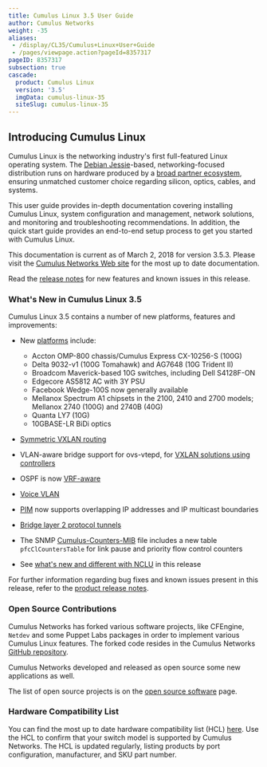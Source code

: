 ```yaml
---
title: Cumulus Linux 3.5 User Guide
author: Cumulus Networks
weight: -35
aliases:
 - /display/CL35/Cumulus+Linux+User+Guide
 - /pages/viewpage.action?pageId=8357317
pageID: 8357317
subsection: true
cascade:
  product: Cumulus Linux
  version: '3.5'
  imgData: cumulus-linux-35
  siteSlug: cumulus-linux-35
---
```

## Introducing Cumulus Linux

Cumulus Linux is the networking industry's first full-featured Linux
operating system. The 
[Debian Jessie](https://www.debian.org/releases/jessie/)-based,
networking-focused distribution runs on hardware produced by a 
[broad partner ecosystem](http://cumulusnetworks.com/hcl/), ensuring unmatched
customer choice regarding silicon, optics, cables, and systems.

This user guide provides in-depth documentation covering installing
Cumulus Linux, system configuration and management, network solutions,
and monitoring and troubleshooting recommendations. In addition, the
quick start guide provides an end-to-end setup process to get you
started with Cumulus Linux.

This documentation is current as of March 2, 2018 for version 3.5.3.
Please visit the [Cumulus Networks Web site](http://docs.cumulusnetworks.com) 
for the most up to date documentation.

Read the [release notes](https://support.cumulusnetworks.com/hc/en-us/articles/115015543848)
for new features and known issues in this release.

### What's New in Cumulus Linux 3.5

Cumulus Linux 3.5 contains a number of new platforms, features and
improvements:

  - New [platforms](https://cumulusnetworks.com/hcl) include:
      - Accton OMP-800 chassis/Cumulus Express CX-10256-S (100G)
      - Delta 9032-v1 (100G Tomahawk) and AG7648 (10G Trident II)
      - Broadcom Maverick-based 10G switches, including Dell S4128F-ON
      - Edgecore AS5812 AC with 3Y PSU
      - Facebook Wedge-100S now generally available
      - Mellanox Spectrum A1 chipsets in the 2100, 2410 and 2700 models;
        Mellanox 2740 (100G) and 2740B (40G)
      - Quanta LY7 (10G)
      - 10GBASE-LR BiDi optics

  - [Symmetric VXLAN routing](/version/cumulus-linux-35/Network-Virtualization/VXLAN-Routing)
  - VLAN-aware bridge support for ovs-vtepd, for 
    [VXLAN solutions using controllers](/version/cumulus-linux-35/Network-Virtualization/Virtualization-Integrations/)
  - OSPF is now
    [VRF-aware](/version/cumulus-linux-35/Layer-3/Virtual-Routing-and-Forwarding-VRF)
  - [Voice VLAN](/version/cumulus-linux-35/Layer-1-and-2/Link-Layer-Discovery-Protocol/Voice-VLAN)
  - [PIM](/version/cumulus-linux-35/Layer-3/Protocol-Independent-Multicast-PIM)
    now supports overlapping IP addresses and IP multicast boundaries
  - [Bridge layer 2 protocol tunnels](https://support.cumulusnetworks.com/hc/en-us/articles/115015809147)
  - The SNMP
    [Cumulus-Counters-MIB](/version/cumulus-linux-35/Monitoring-and-Troubleshooting/SNMP-Monitoring/#supported-mibs)
    file includes a new table `pfcClCountersTable` for link pause and
    priority flow control counters
  - See [what's new and different with NCLU](https://support.cumulusnetworks.com/hc/en-us/articles/115015593787)
    in this release

For further information regarding bug fixes and known issues present in
this release, refer to the 
[product release notes](https://support.cumulusnetworks.com/hc/en-us/articles/115015543848).

### Open Source Contributions

Cumulus Networks has forked various software projects, like CFEngine,
`Netdev` and some Puppet Labs packages in order to implement various
Cumulus Linux features. The forked code resides in the Cumulus Networks
[GitHub repository](https://github.com/CumulusNetworks).

Cumulus Networks developed and released as open source some new
applications as well.

The list of open source projects is on the 
[open source software](http://oss.cumulusnetworks.com/) page.

### Hardware Compatibility List

You can find the most up to date hardware compatibility list (HCL)
[here](https://cumulusnetworks.com/hcl/). Use the HCL to confirm that
your switch model is supported by Cumulus Networks. The HCL is updated
regularly, listing products by port configuration, manufacturer, and SKU
part number.
